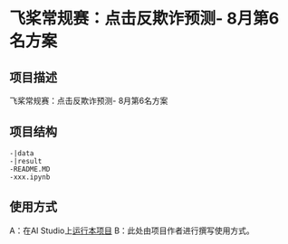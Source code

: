 # 飞桨常规赛：点击反欺诈预测- 8月第6名方案

## 项目描述
飞桨常规赛：点击反欺诈预测- 8月第6名方案

## 项目结构
```
-|data
-|result
-README.MD
-xxx.ipynb
```
## 使用方式
A：在AI Studio上[运行本项目](https://aistudio.baidu.com/aistudio/usercenter)
B：此处由项目作者进行撰写使用方式。
